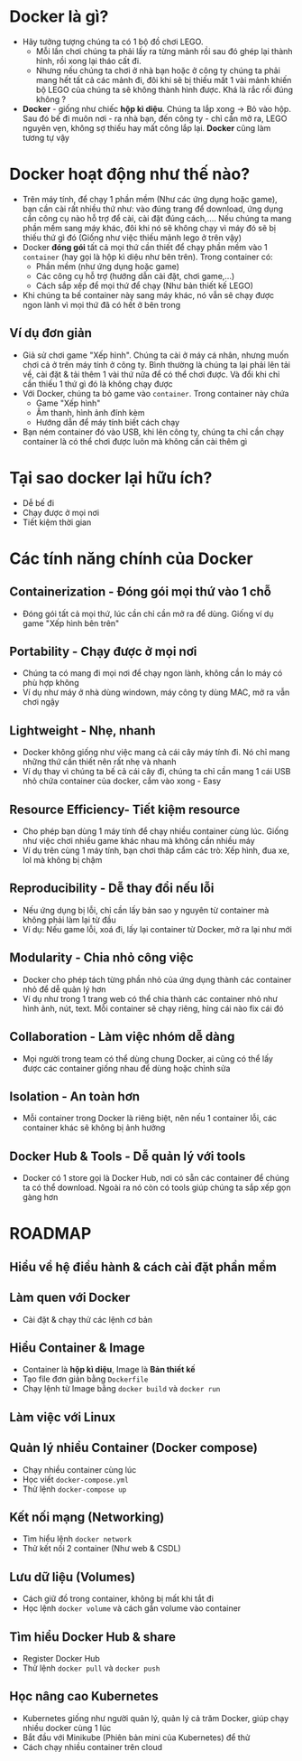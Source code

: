 # Docker là gì?
- Hãy tưởng tượng chúng ta có 1 bộ đồ chơi LEGO. 
  - Mỗi lần chơi chúng ta phải lấy ra từng mảnh rồi sau đó ghép lại thành hình, rồi xong lại tháo cất đi. 
  - Nhưng nếu chúng ta chơi ở nhà bạn hoặc ở công ty chúng ta phải mang hết tất cả các mảnh đi, đôi khi sẽ bị thiếu mất 1 vài mảnh khiến bộ LEGO của chúng ta sẽ không thành hình được. Khá là rắc rối đúng không ?
- **Docker** - giống như chiếc **hộp kì diệu**. Chúng ta lắp xong -> Bỏ vào hộp. Sau đó bế đi muôn nơi - ra nhà bạn, đến công ty - chỉ cần mở ra, LEGO nguyên vẹn, không sợ thiếu hay mất công lắp lại. **Docker** cũng làm tương tự vậy

# Docker hoạt động như thế nào?
- Trên máy tính, để chạy 1 phần mềm (Như các ứng dụng hoặc game), bạn cần cài rất nhiều thứ như: vào đúng trang để download, ứng dụng cần công cụ nào hỗ trợ để cài, cài đặt đúng cách,.... Nếu chúng ta mang phần mềm sang máy khác, đôi khi nó sẽ không chạy vì máy đó sẽ bị thiếu thứ gì đó (Giống như việc thiếu mảnh lego ở trên vậy)
- Docker **đóng gói** tất cả mọi thứ cần thiết để chạy phần mềm vào 1 `container` (hay gọi là hộp kì diệu như bên trên). Trong container có:
  - Phần mềm (như ứng dụng hoặc game)
  - Các công cụ hỗ trợ (hướng dẫn cài đặt, chơi game,...)
  - Cách sắp xếp để mọi thứ để chạy (Như bản thiết kế LEGO)
- Khi chúng ta bế container này sang máy khác, nó vẫn sẽ chạy được ngon lành vì mọi thứ đã có hết ở bên trong

## Ví dụ đơn giản
- Giả sử chơi game "Xếp hình". Chúng ta cài ở máy cá nhân, nhưng muốn chơi cả ở trên máy tính ở công ty. Bình thường là chúng ta lại phải lên tải về, cài đặt & tải thêm 1 vài thứ nữa để có thể chơi được. Và đổi khi chỉ cần thiếu 1 thứ gì đó là không chạy được
- Với Docker, chúng ta bỏ game vào `container`. Trong container này chứa
  - Game "Xếp hình"
  - Âm thanh, hình ảnh đính kèm
  - Hướng dẫn để máy tính biết cách chạy
- Bạn ném container đó vào  USB, khi lên công ty, chúng ta chỉ cần chạy container là có thể chơi được luôn mà không cần cài thêm gì

# Tại sao docker lại hữu ích?
- Dễ bế đi
- Chạy được ở mọi nơi
- Tiết kiệm thời gian

# Các tính năng chính của Docker
## Containerization - Đóng gói mọi thứ vào 1 chỗ
- Đóng gói tất cả mọi thứ, lúc cần chỉ cần mở ra để dùng. Giống ví dụ game "Xếp hình bên trên"

## Portability - Chạy được ở mọi nơi
- Chúng ta có mang đi mọi nơi để chạy ngon lành, không cần lo máy có phù hợp không
- Ví dụ như máy ở nhà dùng windown, máy công ty dùng MAC, mở ra vẫn chơi ngậy

## Lightweight - Nhẹ, nhanh
- Docker không giống như việc mang cả cái cây máy tính đi. Nó chỉ mang những thứ cần thiết nên rất nhẹ và nhanh
- Ví dụ thay vì chúng ta bế cả cái cây đi, chúng ta chỉ cần mang 1 cái USB nhỏ chứa container của docker, cắm vào xong - Easy

## Resource Efficiency- Tiết kiệm resource
- Cho phép bạn dùng 1 máy tính để chạy nhiều container cùng lúc. Giống như việc chơi nhiều game khác nhau mà không cần nhiều máy
- Ví dụ trên cùng 1 máy tính, bạn chơi thâp cẩm các trò: Xếp hình, đua xe, lol mà không bị chậm

## Reproducibility - Dễ thay đổi nếu lỗi
- Nếu ứng dụng bị lỗi, chỉ cần lấy bản sao y nguyên từ container mà không phải làm lại từ đầu
- Ví dụ: Nếu game lỗi, xoá đi, lấy lại container từ Docker, mở ra lại như mới

## Modularity - Chia nhỏ công việc
- Docker cho phép tách từng phần nhỏ của ứng dụng thành các container nhỏ để dễ quản lý hơn
- Ví dụ như trong 1 trang web có thể chia thành các container nhỏ như hình ảnh, nút, text. Mỗi container sẽ chạy riêng, hỉng cái nào fix cái đó

## Collaboration - Làm việc nhóm dễ dàng
- Mọi người trong team có thể dùng chung Docker, ai cũng có thể lấy được các container giống nhau để dùng hoặc chỉnh sửa

## Isolation - An toàn hơn
- Mỗi container trong Docker là riêng biệt, nên nếu 1 container lỗi, các container khác sẽ không bị ảnh hưởng

## Docker Hub & Tools - Dễ quản lý với tools
- Docker có 1 store gọi là Docker Hub, nơi có sẵn các container để chúng ta có thể download. Ngoài ra nó còn có tools giúp chúng ta sắp xếp gọn gàng hơn

# ROADMAP
## Hiểu về hệ điều hành & cách cài đặt phần mềm
## Làm quen với Docker
- Cài đặt & chạy thử các lệnh cơ bản
## Hiểu Container & Image
- Container là **hộp kì diệu**, Image là **Bản thiết kế**
- Tạo file đơn giản bằng `Dockerfile`
- Chạy lệnh từ Image bằng `docker build` và `docker run`
## Làm việc với Linux

## Quản lý nhiều Container (Docker compose)
- Chạy nhiều container cùng lúc
- Học viết `docker-compose.yml`
- Thử lệnh `docker-compose up`

## Kết nối mạng (Networking)
- Tìm hiểu lệnh `docker network`
- Thử kết nối 2 container (Như web & CSDL)

## Lưu dữ liệu (Volumes)
- Cách giữ đồ trong container, không bị mất khi tắt đi
- Học lệnh `docker volume` và cách gắn volume vào container

## Tìm hiểu Docker Hub & share
- Register Docker Hub
- Thử lệnh `docker pull` và `docker push`

## Học nâng cao Kubernetes
- Kubernetes giống như người quản lý, quản lý cả trăm Docker, giúp chạy nhiều docker cùng 1 lúc
- Bắt đầu với Minikube (Phiên bản mini của Kubernetes) để thử
- Cách chạy nhiều container trên cloud